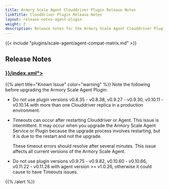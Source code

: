```yaml
---
title: Armory Scale Agent Clouddriver Plugin Release Notes
linkTitle: Clouddriver Plugin Release Notes
layout: release-notes-agent-plugin
weight: 2
description: Release notes for the Armory Scale Agent Clouddriver Plugin. The plugin runs as part of your Armory CD or Spinnaker instance and communicates with the Armory Scale Agent service.
---
```


{{< include "plugins/scale-agent/agent-compat-matrix.md" >}}

## Release Notes
<h3><a class="fas fa-rss" target="_blank" href="{{< ref "/plugins/scale-agent/release-notes/agent-plugin" >}}/index.xml"></a></h3>

{{% alert title="Known Issue" color="warning" %}}
Note the following before upgrading the Armory Scale Agent Plugin:

* Do not use plugin versions v0.8.35 - v0.8.38, v0.9.27 - v0.9.30, v0.10.11 - v0.10.14 with more than one Clouddriver replica in a production environment.

* Timeouts can occur after restarting Clouddriver or Agent. This issue is intermittent. It may occur when you upgrade the Armory Scale Agent Service or Plugin because the upgrade process involves restarting, but it is due to the restart and not the upgrade.

   These timeout errors should resolve after several minutes. This issue affects all current versions of the Armory Scale Agent.

* Do not use plugin versions v0.9.75 - v0.9.82, v0.10.60 - v0.10.66, v0.11.22 - v0.11.28 with agent version >= v1.0.26, otherwise it could cause to have Timeouts issues.

{{% /alert %}}

